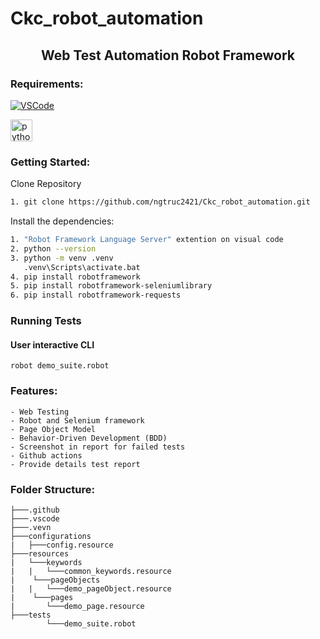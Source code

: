 # Ckc_robot_automation

<h2 align="center"> Web Test Automation Robot Framework </h2>

### Requirements:


[![VSCode](https://img.shields.io/badge/-Visual%20Studio%20Code-%233178C6?logo=visual-studio-code)](https://code.visualstudio.com/download)

<img width="35" height="35" src="https://img.icons8.com/color/25/python--v1.png" alt="python--v1"/>

### Getting Started:

Clone Repository
```bash
1. git clone https://github.com/ngtruc2421/Ckc_robot_automation.git
```
Install the dependencies:

```bash
1. "Robot Framework Language Server" extention on visual code
2. python --version
3. python -m venv .venv
   .venv\Scripts\activate.bat
4. pip install robotframework
5. pip install robotframework-seleniumlibrary
6. pip install robotframework-requests
```
### Running Tests

#### User interactive CLI

```
robot demo_suite.robot
```
### Features:

    - Web Testing
    - Robot and Selenium framework
    - Page Object Model
    - Behavior-Driven Development (BDD)
    - Screenshot in report for failed tests
    - Github actions
    - Provide details test report

### Folder Structure:

```
├───.github
├───.vscode
├───.vevn
├───configurations
|   ├───config.resource
├───resources
|   └───keywords
|   |   └───common_keywords.resource
|	 └───pageObjects
|   |   └───demo_pageObject.resource
|	 └───pages
|       └───demo_page.resource
├───tests
        └───demo_suite.robot



```

